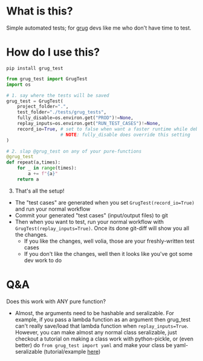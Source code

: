 # What is this?

Simple automated tests; for [grug](https://grugbrain.dev/) devs like me who don't have time to test.

# How do I use this?

`pip install grug_test`

```python
from grug_test import GrugTest
import os

# 1. say where the tests will be saved
grug_test = GrugTest(
    project_folder=".",
    test_folder="./tests/grug_tests",
    fully_disable=os.environ.get("PROD")!=None,
    replay_inputs=os.environ.get("RUN_TEST_CASES")!=None,
    record_io=True, # set to false when want a faster runtime while debugging
                    # NOTE: fully_disable does override this setting
)

# 2. slap @grug_test on any of your pure-functions
@grug_test
def repeat(a,times):
    for _ in range(times):
        a += f"{a}"
    return a

```

3. That's all the setup!
- The "test cases" are generated when you set `GrugTest(record_io=True)` and run your normal workflow
- Commit your generated "test cases" (input/output files) to git
- Then when you want to test, run your normal workflow with `GrugTest(replay_inputs=True)`. Once its done git-diff will show you all the changes.
    - If you like the changes, well volia, those are your freshly-written test cases
    - If you don't like the changes, well then it looks like you've got some dev work to do

# Q&A

Does this work with ANY pure function?

- Almost, the arguments need to be hashable and seralizable. For example, if you pass a lambda function as an argument then grug_test can't really save/load that lambda function when `replay_inputs=True`. However, you can make almost any normal class seralizable, just checkout a tutorial on making a class work with python-pickle, or (even better) do `from grug_test import yaml` and make your class be yaml-seralizable (tutorial/example [here](https://github.com/jeff-hykin/ez_yaml/blob/8b4dce8bf495484feb50f84468ffc6f776c357d4/README.md#custom-yaml-tags-example))
